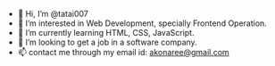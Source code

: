 - 👋 Hi, I’m @tatai007
- 👀 I’m interested in Web Development, specially Frontend Operation.
- 🌱 I’m currently learning HTML, CSS, JavaScript.
- 💞️ I’m looking to get a job in a software company.
- 📫 contact me through my email id: akonaree@gmail.com

<!---
tatai007/tatai007 is a ✨ special ✨ repository because its `README.md` (this file) appears on your GitHub profile.
You can click the Preview link to take a look at your changes.
--->
